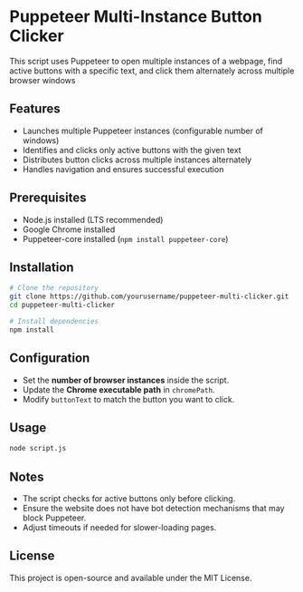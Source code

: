 # Puppeteer Multi-Instance Button Clicker

This script uses Puppeteer to open multiple instances of a webpage, find active buttons with a specific text, and click them alternately across multiple browser windows

## Features
- Launches multiple Puppeteer instances (configurable number of windows)
- Identifies and clicks only active buttons with the given text
- Distributes button clicks across multiple instances alternately
- Handles navigation and ensures successful execution

## Prerequisites
- Node.js installed (LTS recommended)
- Google Chrome installed
- Puppeteer-core installed (`npm install puppeteer-core`)

## Installation
```sh
# Clone the repository
git clone https://github.com/yourusername/puppeteer-multi-clicker.git
cd puppeteer-multi-clicker

# Install dependencies
npm install
```

## Configuration
- Set the **number of browser instances** inside the script.
- Update the **Chrome executable path** in `chromePath`.
- Modify `buttonText` to match the button you want to click.

## Usage
```sh
node script.js
```

## Notes
- The script checks for active buttons only before clicking.
- Ensure the website does not have bot detection mechanisms that may block Puppeteer.
- Adjust timeouts if needed for slower-loading pages.

## License
This project is open-source and available under the MIT License.

